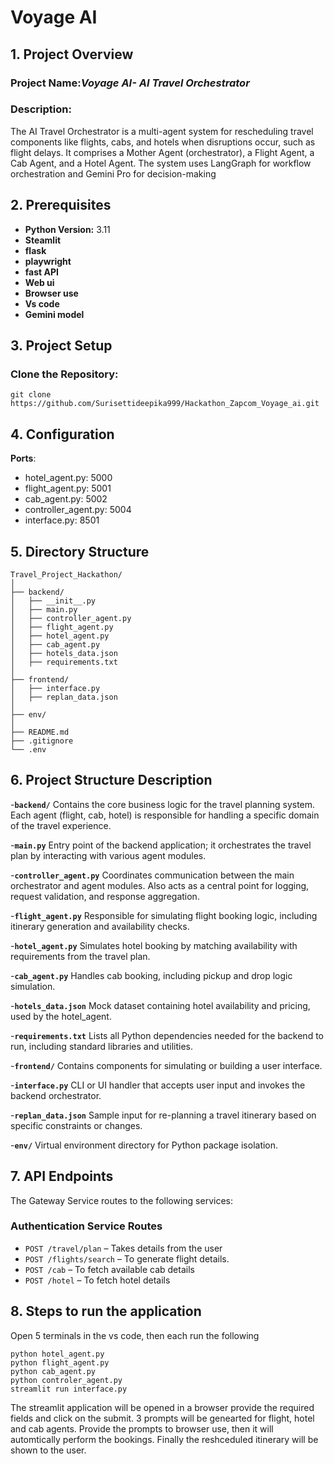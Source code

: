 # Voyage AI

## 1. Project Overview 

### **Project Name**:*Voyage AI- AI Travel Orchestrator* 
### **Description:** 
The AI Travel Orchestrator is a multi-agent system for rescheduling travel components like
flights, cabs, and hotels when disruptions occur, such as flight delays. It comprises a
Mother Agent (orchestrator), a Flight Agent, a Cab Agent, and a Hotel Agent. The system
uses LangGraph for workflow orchestration and Gemini Pro for decision-making

## 2. Prerequisites

- **Python Version:** 3.11
- **Steamlit**
- **flask**
- **playwright**
- **fast API**
- **Web ui**
- **Browser use**
- **Vs code**
- **Gemini model**

## 3. Project Setup

### Clone the Repository:
```
git clone https://github.com/Surisettideepika999/Hackathon_Zapcom_Voyage_ai.git
```

## 4. Configuration

**Ports**:
- hotel_agent.py: 5000
- flight_agent.py: 5001
- cab_agent.py: 5002
- controller_agent.py: 5004
- interface.py: 8501

## 5. Directory Structure

```
Travel_Project_Hackathon/
│
├── backend/                            
│   ├── __init__.py                  
│   ├── main.py                          
│   ├── controller_agent.py             
│   ├── flight_agent.py                  
│   ├── hotel_agent.py                   
│   ├── cab_agent.py                   
│   ├── hotels_data.json                 
│   ├── requirements.txt                 
│
├── frontend/                           
│   ├── interface.py                     
│   ├── replan_data.json            
│
├── env/                               
│
├── README.md                         
├── .gitignore                           
└── .env                          

```

## 6. Project Structure Description

-**`backend/`**
Contains the core business logic for the travel planning system. Each agent (flight, cab, hotel) is responsible for handling a specific domain of the travel experience.

-**`main.py`**
Entry point of the backend application; it orchestrates the travel plan by interacting with various agent modules.

-**`controller_agent.py`**
Coordinates communication between the main orchestrator and agent modules. Also acts as a central point for logging, request validation, and response aggregation.

-**`flight_agent.py`**
Responsible for simulating flight booking logic, including itinerary generation and availability checks.

-**`hotel_agent.py`**
Simulates hotel booking by matching availability with requirements from the travel plan.

-**`cab_agent.py`**
Handles cab booking, including pickup and drop logic simulation.

-**`hotels_data.json`**
Mock dataset containing hotel availability and pricing, used by the hotel_agent.

-**`requirements.txt`**
Lists all Python dependencies needed for the backend to run, including standard libraries and utilities.

-**`frontend/`**
Contains components for simulating or building a user interface.

-**`interface.py`**
CLI or UI handler that accepts user input and invokes the backend orchestrator.

-**`replan_data.json`**
Sample input for re-planning a travel itinerary based on specific constraints or changes.

-**`env/`**
Virtual environment directory for Python package isolation.

## 7. API Endpoints

The Gateway Service routes to the following services:
### Authentication Service Routes

- `POST /travel/plan` – Takes details from the user
- `POST /flights/search` – To generate flight details.
- `POST /cab` – To fetch available cab details
- `POST /hotel` – To fetch hotel details

## 8. Steps to run the application
Open 5 terminals in the vs code, then each run the following
```
python hotel_agent.py
python flight_agent.py
python cab_agent.py
python controler_agent.py
streamlit run interface.py
```
The streamlit application will be opened in a browser provide the required fields and click on the submit. 3 prompts will be genearted for flight, 
hotel and cab agents. Provide the prompts to browser use, then it will automtically perform the bookings. Finally the reshceduled itinerary will be shown to the user.
